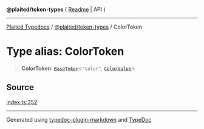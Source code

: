 **@plaited/token-types** ( [Readme](../README.md) \| API )

***

[Plaited Typedocs](../../../modules.md) / [@plaited/token-types](../modules.md) / ColorToken

# Type alias: ColorToken

> **ColorToken**: [`BaseToken`](BaseToken.md)\<`"color"`, [`ColorValue`](ColorValue.md)\>

## Source

[index.ts:352](https://github.com/plaited/plaited/blob/317e868/libs/token-types/src/index.ts#L352)

***

Generated using [typedoc-plugin-markdown](https://www.npmjs.com/package/typedoc-plugin-markdown) and [TypeDoc](https://typedoc.org/)
